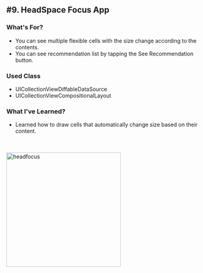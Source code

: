 ## #9. HeadSpace Focus App

### What's For?
- You can see multiple flexible cells with the size change according to the contents.
- You can see recommendation list by tapping the See Recommendation button.

### Used Class
- UICollectionViewDiffableDataSource
- UICollectionViewCompositionalLayout

### What I've Learned?
- Learned how to draw cells that automatically change size based on their content.

<br><br>
<img width="300" alt="headfocus" src="https://user-images.githubusercontent.com/16066576/195497881-8297002b-4357-4cfc-af63-9807d808fc9f.gif">
